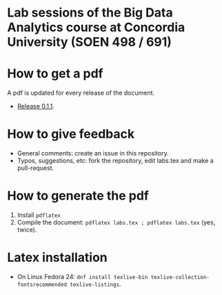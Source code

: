 # Lab sessions of the Big Data Analytics course at Concordia University (SOEN 498 / 691)

# How to get a pdf

A pdf is updated for every release of the document.

* [Release 0.1.1](https://github.com/glatard/big-data-analytics-labs/releases/download/0.1.1/labs.pdf).

# How to give feedback

* General comments: create an issue in this repository.
* Typos, suggestions, etc: fork the repository, edit labs.tex and make a pull-request. 

# How to generate the pdf

1. Install `pdflatex`
2. Compile the document: `pdflatex labs.tex ; pdflatex labs.tex` (yes, twice).

# Latex installation

* On Linux Fedora 24: `dnf install texlive-bin texlive-collection-fontsrecommended texlive-listings`.

